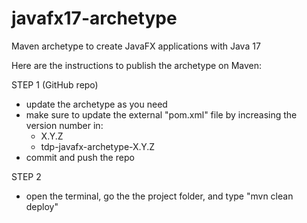 # javafx17-archetype
Maven archetype to create JavaFX applications with Java 17

Here are the instructions to publish the archetype on Maven:

STEP 1 (GitHub repo)
- update the archetype as you need
- make sure to update the external "pom.xml" file by increasing the version number in:
    * <version>X.Y.Z</version>
    * <tag>tdp-javafx-archetype-X.Y.Z</tag>
- commit and push the repo

STEP 2
- open the terminal, go the the project folder, and type "mvn clean deploy"

